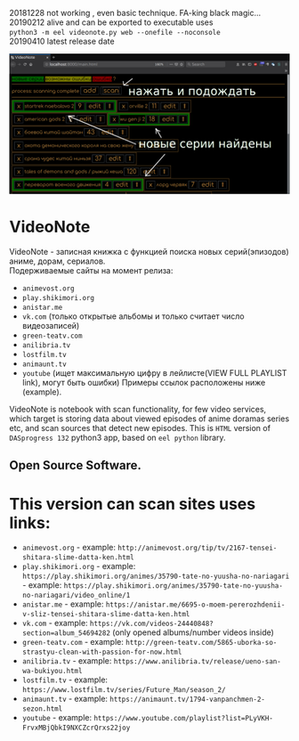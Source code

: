 20181228 not working , even basic technique. FA-king black magic...  
20190212 alive and can be exported to executable uses  
`python3 -m eel videonote.py web --onefile --noconsole`  
20190410 latest release date  

![screenshot](screenshot.png)  

# VideoNote  
VideoNote - записная книжка с функцией поиска новых серий(эпизодов) аниме, дорам, сериалов.  
Подерживаемые сайты на момент релиза:  
- `animevost.org`
- `play.shikimori.org`
- `anistar.me`
- `vk.com` (только открытые альбомы и только считает число видеозаписей)
- `green-teatv.com`
- `anilibria.tv`
- `lostfilm.tv`  
- `animaunt.tv`  
- `youtube`  (ищет максимальную цифру в лейлисте(VIEW FULL PLAYLIST link), могут быть ошибки)
Примеры ссылок расположены ниже (example).  
  
VideoNote is notebook with scan functionality, for few video services, which target is storing data about viewed episodes of anime doramas series etc, and scan sources that detect new episodes. This is `HTML` version of `DASprogress 132` python3 app, based on `eel python` library.  
## Open Source Software.  

# This version can scan sites uses links:  
- `animevost.org` - example: `http://animevost.org/tip/tv/2167-tensei-shitara-slime-datta-ken.html`
- `play.shikimori.org`  - example: `https://play.shikimori.org/animes/35790-tate-no-yuusha-no-nariagari` - example: `https://play.shikimori.org/animes/35790-tate-no-yuusha-no-nariagari/video_online/1`  
- `anistar.me` - example: `https://anistar.me/6695-o-moem-pererozhdenii-v-sliz-tensei-shitara-slime-datta-ken.html`
- `vk.com` - example: `https://vk.com/videos-24440848?section=album_54694282` (only opened albums/number videos inside)
- `green-teatv.com` - example: `http://green-teatv.com/5865-uborka-so-strastyu-clean-with-passion-for-now.html`
- `anilibria.tv` - example: `https://www.anilibria.tv/release/ueno-san-wa-bukiyou.html`
- `lostfilm.tv` - example: `https://www.lostfilm.tv/series/Future_Man/season_2/`  
- `animaunt.tv` - example: `https://animaunt.tv/1794-vanpanchmen-2-sezon.html`  
- `youtube` - example: `https://www.youtube.com/playlist?list=PLyVKH-FrvxMBjQbkI9NXCZcrQrxs22joy`  